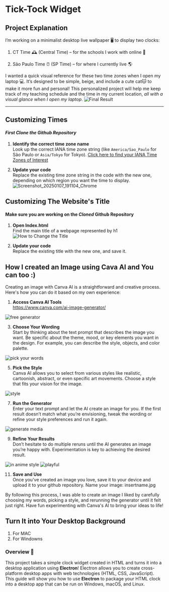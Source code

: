 # Tick-Tock Widget
## Project Explanation
I’m working on a minimalist desktop live wallpaper 🖥️ to display two clocks:

1. CT Time 🕰️ (Central Time) – for the schools I work with online 🏫


2. São Paulo Time ⏰ (SP Time) – for where I currently live 🌎


I wanted a quick visual reference for these two time zones when I open my laptop 💻. It’s designed to be simple, beige, and include a cute cat🐱 to make it more fun and personal! This personalized project will help me keep track of my teaching schedule and the time in my current location, *all with a visual glance when I open my laptop*.
![Final Result](https://github.com/user-attachments/assets/700b7829-8240-41e9-9424-43ccac304e0e)

---
## Customizing Times
#### **_First Clone the Github Repository_**

1. **Identify the correct time zone name**  
   Look up the correct IANA time zone string (like `America/Sao_Paulo` for São Paulo or `Asia/Tokyo` for Tokyo).
  [Click here to find your IANA Time Zones of Interest](https://www.addevent.com/c/documentation/tools/time-zone-lookup)

3. **Update your code**  
   Replace the existing time zone string in the code with the new one, depending on which region you want the time to display.
![Screenshot_20250107_191104_Chrome](https://github.com/user-attachments/assets/c1042aa0-ee53-4ff9-a901-b0493f4c706d)

## Customizing The Website's Title
#### **Make sure you are working on the _Cloned_ Github Repository**

1. **Open Index.html**  
   Find the main title of a webpage represented by h1
 ![How to Change the Title](https://github.com/user-attachments/assets/2262f84d-d7df-44d9-9532-febcc6450796)

3. **Update your code**  
   Replace the existing title  with the new one, and save it.

## How I created an Image using Cava AI and You can too :) 

Creating an image with Canva AI is a straightforward and creative process. Here's how you can do it based on my own experience:  

1. **Access Canva AI Tools**  
 https://www.canva.com/ai-image-generator/

![free generator](https://github.com/user-attachments/assets/35f42906-2ada-4bc6-bd5e-0334caf7f08b)

3. **Choose Your Wording**  
   Start by thinking about the text prompt that describes the image you want. Be specific about the theme, mood, or key elements you want in the design. For example, you can describe the style, objects, and color palette.

   
 ![pick your words](https://github.com/user-attachments/assets/a828eaa5-848b-483f-95a8-cc8caac54030)


5. **Pick the Style**  
   Canva AI allows you to select from various styles like realistic, cartoonish, abstract, or even specific art movements. Choose a style that fits your vision for the image.

 
 ![style](https://github.com/user-attachments/assets/b8717481-c7e9-4af8-85a8-129306e3f48f)

7. **Run the Generator**  
   Enter your text prompt and let the AI create an image for you. If the first result doesn’t match what you’re envisioning, tweak the wording or refine your style preferences and run it again.
   
![generate media](https://github.com/user-attachments/assets/823f7db7-cf8f-4a51-9bcb-0a6dda8dee5a)


9. **Refine Your Results**  
   Don’t hesitate to do multiple reruns until the AI generates an image you’re happy with. Experimentation is key to achieving the desired result.

 ![in anime style](https://github.com/user-attachments/assets/7ffd32dd-b7fb-473d-a7dc-77e4ea977de0) ![playful](https://github.com/user-attachments/assets/af09af68-b357-41ad-9479-0ae38d731f0f)

11. **Save and Use**  
   Once you've created an image you love, save it to your device and upload it to your github repository. Name your image:
insertname.jpg 

By following this process, I was able to create an image I liked by carefully choosing my words, picking a style, and rerunning the generator until it felt just right. Have fun experimenting with Canva's AI to bring your ideas to life!



 
## Turn It into Your Desktop Background
1. For MAC
2. For Windowns

### Overview 🌟
This project takes a simple clock widget created in HTML and turns it into a desktop application using **Electron**! Electron allows you to create cross-platform desktop apps with web technologies (HTML, CSS, JavaScript). This guide will show you how to use **Electron** to package your HTML clock into a desktop app that can be run on Windows, macOS, and Linux.

